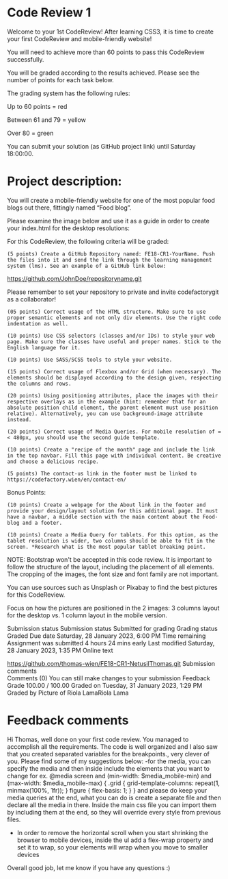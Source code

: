 
# Code Review 1

Welcome to your 1st CodeReview! After learning CSS3, it is time to create your first CodeReview and mobile-friendly website! 

You will need to achieve more than 60 points to pass this CodeReview successfully.  

You will be graded according to the results achieved. Please see the number of points for each task below.  

The grading system has the following rules: 

Up to 60 points = red 

Between 61 and 79 = yellow 

Over 80 = green 

You can submit your solution (as GitHub project link) until Saturday 18:00:00. 

 
# Project description: 

You will create a mobile-friendly website for one of the most popular food blogs out there, fittingly named “Food blog”. 

Please examine the image below and use it as a guide in order to create your index.html for the desktop resolutions: 

 

 

 

For this CodeReview, the following criteria will be graded: 

    (5 points) Create a GitHub Repository named: FE18-CR1-YourName. Push the files into it and send the link through the learning management system (lms). See an example of a GitHub link below: 

https://github.com/JohnDoe/repositoryname.git 

Please remember to set your repository to private and invite codefactorygit as a collaborator!  

    (05 points) Correct usage of the HTML structure. Make sure to use proper semantic elements and not only div elements. Use the right code indentation as well. 

    (10 points) Use CSS selectors (classes and/or IDs) to style your web page. Make sure the classes have useful and proper names. Stick to the English language for it. 

    (10 points) Use SASS/SCSS tools to style your website.

    (15 points) Correct usage of Flexbox and/or Grid (when necessary). The elements should be displayed according to the design given, respecting the columns and rows.

    (20 points) Using positioning attributes, place the images with their respective overlays as in the example (hint: remember that for an absolute position child element, the parent element must use position relative). Alternatively, you can use background-image attribute instead.

    (20 points) Correct usage of Media Queries. For mobile resolution of =< 480px, you should use the second guide template. 

    (10 points) Create a "recipe of the month" page and include the link in the top navbar. Fill this page with individual content. Be creative and choose a delicious recipe. 

    (5 points) The contact-us link in the footer must be linked to https://codefactory.wien/en/contact-en/

Bonus Points: 

    (10 points) Create a webpage for the About link in the footer and provide your design/layout solution for this additional page. It must have a navbar, a middle section with the main content about the Food-blog and a footer.

    (10 points) Create a Media Query for tablets. For this option, as the tablet resolution is wider, two columns should be able to fit in the screen. *Research what is the most popular tablet breaking point.

NOTE: Bootstrap won't be accepted in this code review. It is important to follow the structure of the layout, including the placement of all elements. The cropping of the images, the font size and font family are not important. 

You can use sources such as Unsplash or Pixabay to find the best pictures for this CodeReview.

Focus on how the pictures are positioned in the 2 images: 3 columns layout for the desktop vs. 1 column layout in the mobile version.



Submission status
Submission status 	Submitted for grading
Grading status 	Graded
Due date 	Saturday, 28 January 2023, 6:00 PM
Time remaining 	Assignment was submitted 4 hours 24 mins early
Last modified 	Saturday, 28 January 2023, 1:35 PM
Online text 	

https://github.com/thomas-wien/FE18-CR1-NetusilThomas.git
Submission comments 	
Comments (0)
You can still make changes to your submission
Feedback
Grade 	100.00 / 100.00
Graded on 	Tuesday, 31 January 2023, 1:29 PM
Graded by 	Picture of Riola LamaRiola Lama

# Feedback comments 	

Hi Thomas, well done on your first code review. You managed to accomplish all the requirements. The code is well organized and I also saw that you created separated variables for the breakpoints., very clever of you.
Please find some of my suggestions below:
-for the media, you can specify the media and then inside include the elements that you want to change for ex. 
@media screen and (min-width: $media_mobile-min) and (max-width: $media_mobile-max) {
.grid {
grid-template-columns: repeat(1, minmax(100%, 1fr));
}
figure {
flex-basis: 1;
}
}
and please do keep your media queries at the end, what you can do is create a separate file and then declare all the media in there. Inside the main css file you can import them by including them at the end, so they will override every style from previous files.
- In order to remove the horizontal scroll when you start shrinking the browser to mobile devices, inside the ul add a flex-wrap property and set it to wrap, so your elements will wrap when you move to smaller devices

Overall good job, let me know if you have any questions :)
